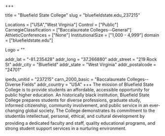 
+++

title = "Bluefield State College"
slug = "bluefieldstate.edu_237215"

Locations = ["USA","West Virginia"]
Control = ["Public"]
CarnegieClassification = ["Baccalaureate Colleges--General"]
AthleticConferences = ["None"]
InstitutionalSize = ["1,000 - 4,999"]
domain = ["bluefieldstate.edu"]

Logo = ""

addr_lat = "-81.235428"
addr_long = "37.266880"
addr_street = "219 Rock St"
addr_city = "Bluefield"
addr_state = "West Virginia"
addr_postalcode = "24701"

ipeds_unitid = "237215"
carn_2000_basic = "Baccalaureate Colleges--Diverse Fields"
addr_country = "USA"
+++
    The mission of Bluefield State College is to provide students an affordable, accessible opportunity for public higher education. An historically black institution, Bluefield State College prepares students for diverse professions, graduate study, informed citizenship, community involvement, and public service in an ever-changing global society. The College demonstrates its commitment to the studentâs intellectual, personal, ethical, and cultural development by providing a dedicated faculty and staff, quality educational programs, and strong student support services in a nurturing environment.
